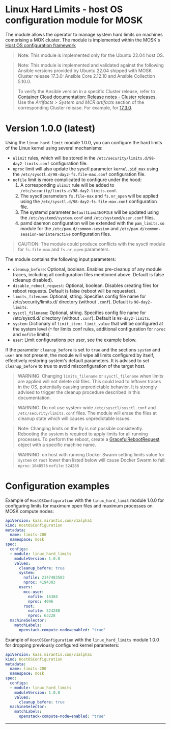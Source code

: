 # Linux Hard Limits - host OS configuration module for MOSK

The module allows the operator to manage system hard limits on machines comprising a MOK cluster. The module is implemented within the MOSK's [Host OS configuration framework](https://docs.mirantis.com/mosk/latest/ops/bm-operations/host-os-conf.html)

> Note: This module is implemented only for the Ubuntu 22.04 host OS.

> Note: This module is implemented and validated against the following Ansible versions provided by Ubuntu 22.04 shipped with MOSK Cluster release 17.3.0: Ansible Core 2.12.10 and Ansible Collection 5.10.0.
>
> To verify the Ansible version in a specific Cluster release, refer to
> [Container Cloud documentation: Release notes - Cluster releases](https://docs.mirantis.com/container-cloud/latest/release-notes/cluster-releases.html).
> Use the *Artifacts > System and MCR artifacts* section of the corresponding Cluster release. For example, for [17.3.0](https://docs.mirantis.com/container-cloud/latest/release-notes/cluster-releases/17-x/17-3-x/17-3-0/17-3-0-artifacts.html#system-and-mcr-artifacts).

# Version 1.0.0 (latest)

Using the `linux_hard_limit` module 1.0.0, you can configure the hard limits of the Linux kernel using several mechanisms:
- `ulimit` rules, which will be stored in the `/etc/security/limits.d/98-day2-limits.conf` configuration file.
- `nproc` limit will also update the sysctl parameter `kernel.pid_max` using the `/etc/sysctl.d/98-day2-fs.file-max.conf` configuration file.
- `nofile` limit is more complicated to configure under the hood:
  1. A corresponding `ulimit` rule will be added to `/etc/security/limits.d/98-day2-limits.conf`.
  2. The sysctl parameters `fs.file-max` and `fs.nr_open` will be applied using the `/etc/sysctl.d/98-day2-fs.file-max.conf` configuration file.
  3. The systemd parameter `DefaultLimitNOFILE` will be updated using the `/etc/systemd/system.conf` and `/etc/systemd/user.conf` files.
  4. pamd daemon configuration will be extended with the `pam_limits.so` module for the `/etc/pam.d/common-session` and `/etc/pam.d/common-session-noninteractive` configuration files.

> CAUTION: The module could produce conflicts with the sysctl module for `fs.file-max` and `fs.nr_open` parameters.

The module contains the following input parameters:

- `cleanup_before`: Optional, boolean. Enables pre-cleanup of any module traces, including all configuration files mentioned above. Default is false (cleanup disabled).
- `disable_reboot_request`: Optional, boolean. Disables creating files for reboot requests. Default is false (reboot will be requested).
- `limits_filename`: Optional, string. Specifies config file name for /etc/security/limits.d/ directory (without `.conf`). Default is `98-day2-limits`.
- `sysctl_filename`: Optional, string. Specifies config file name for /etc/sysctl.d/ directory (without `.conf`). Default is `98-day2-limits`.
- `system`: Dictionary of `limit_item: limit_value` that will be configured at the system level (`*` for limits.conf rules, additional configuration for `nproc` and `nofile` limits).
- `user`: Limit configurations per user, see the example below.

If the parameter `cleanup_before` is set to `true` and the sections `system` and `user` are not present, the module will wipe all limits configured by itself, effectively restoring system's default parameters.
It is advised to set `cleanup_before` to true to avoid misconfiguration of the target host.

> WARNING: Changing `limits_filename` or `sysctl_filename` when limits are applied will not delete old files. This could lead to leftover traces in the OS, potentially causing unpredictable behavior. It is strongly advised to trigger the cleanup procedure described in this documentation.

> WARNING: Do not use system-wide `/etc/sysctl/sysctl.conf` and `/etc/security/limits.conf` files. The module will erase the files at cleanup state which will causes unpredictable issues.

> Note: Changing limits on the fly is not possible consistently. Rebooting the system is required to apply limits for all running processes.
> To perform the reboot, create a [GracefulRebootRequest](https://docs.mirantis.com/container-cloud/latest/api/api-graceful-reboot-request.html) object with a specific machine name.

> WARNING: on host with running Docker Swarm setting limits value for `system` or `root` lower than listed below will cause Docker Swarm to fail:
> `nproc`: `1048576`
> `nofile`: `524288`

# Configuration examples

Example of `HostOSConfiguration` with the `linux_hard_limit` module 1.0.0 for configuring limits for maximum open files and maximum processes on MOSK compute nodes:

```yaml
apiVersion: kaas.mirantis.com/v1alpha1
kind: HostOSConfiguration
metadata:
  name: limits-200
  namespace: mosk
spec:
  configs:
  - module: linux_hard_limits
    moduleVersion: 1.0.0
    values:
      cleanup_before: true
      system:
        nofile: 2147483583
        nproc: 4194303
      users:
        mcc-user:
          nofile: 16384
          nproc: 4096
        root:
          nofile: 524288
          nproc: 63228
  machineSelector:
    matchLabels:
      openstack-compute-node=enabled: "true"
```

Example of `HostOSConfiguration` with the `linux_hard_limits` module 1.0.0 for dropping previously configured kernel parameters:

```yaml
apiVersion: kaas.mirantis.com/v1alpha1
kind: HostOSConfiguration
metadata:
  name: limits-200
  namespace: mosk
spec:
  configs:
  - module: linux_hard_limits
    moduleVersion: 1.0.0
    values:
      cleanup_before: true
  machineSelector:
    matchLabels:
      openstack-compute-node=enabled: "true"
```

---
